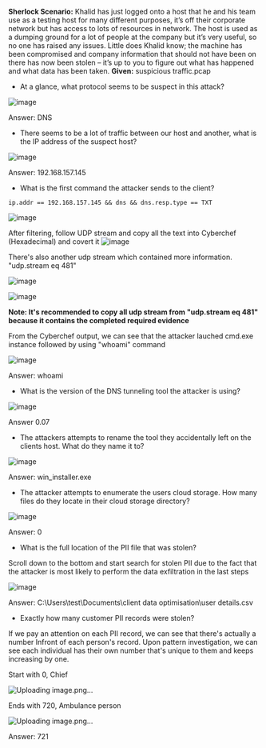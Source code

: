 **Sherlock Scenario:** 
Khalid has just logged onto a host that he and his team use as a testing host for many different purposes, it’s off their corporate network but has access to lots of resources in network. The host is used as a dumping ground for a lot of people at the company but it’s very useful, so no one has raised any issues. Little does Khalid know; the machine has been compromised and company information that should not have been on there has now been stolen – it’s up to you to figure out what has happened and what data has been taken.
**Given:** 
suspicious traffic.pcap



- At a glance, what protocol seems to be suspect in this attack?

![image](https://github.com/jirayus013t/cybersecurityprojects/assets/49973180/ac6ee83a-6925-42a9-977e-8bbf759ce959)

Answer: DNS


- There seems to be a lot of traffic between our host and another, what is the IP address of the suspect host?

![image](https://github.com/jirayus013t/cybersecurityprojects/assets/49973180/86c3e00b-54b2-4265-8ba7-5d2b855fe0fb)

Answer: 192.168.157.145

- What is the first command the attacker sends to the client?

```
ip.addr == 192.168.157.145 && dns && dns.resp.type == TXT

```
![image](https://github.com/jirayus013t/cybersecurityprojects/assets/49973180/2e4cbb74-f4d5-4aa0-bb80-8f574149ec4d)


After filtering, follow UDP stream and copy all the text into Cyberchef (Hexadecimal) and covert it 
![image](https://github.com/jirayus013t/cybersecurityprojects/assets/49973180/52124f54-8632-4053-bcf8-cd67a9bd3b01)





There's also another udp stream which contained more information. "udp.stream eq 481"

![image](https://github.com/jirayus013t/cybersecurityprojects/assets/49973180/0bbbb293-3f74-41b0-88eb-0d54b164dad3)


![image](https://github.com/jirayus013t/cybersecurityprojects/assets/49973180/a4fa8bd2-fb18-403b-a0e8-c0dce5f7b045)



**Note: It's recommended to copy all udp stream from "udp.stream eq 481" because it contains the completed required evidence**


From the Cyberchef output, we can see that the attacker lauched cmd.exe instance followed by using "whoami" command

![image](https://github.com/jirayus013t/cybersecurityprojects/assets/49973180/72b39446-fbb9-4f87-b7c1-76c5172793eb)


Answer: whoami


- What is the version of the DNS tunneling tool the attacker is using?

![image](https://github.com/jirayus013t/cybersecurityprojects/assets/49973180/5709f3f7-6258-4b17-96e5-26bee72f6e06)


Answer 0.07



- The attackers attempts to rename the tool they accidentally left on the clients host. What do they name it to?

![image](https://github.com/jirayus013t/cybersecurityprojects/assets/49973180/5164d4a4-e5a3-4a8d-b381-461776dbec41)

Answer: win_installer.exe



- The attacker attempts to enumerate the users cloud storage. How many files do they locate in their cloud storage directory?

![image](https://github.com/jirayus013t/cybersecurityprojects/assets/49973180/3e25730d-3ac2-4f73-9402-9e78bed76bd2)


Answer: 0


- What is the full location of the PII file that was stolen?

Scroll down to the bottom and start search for stolen PII due to the fact that the attacker is most likely to perform the data exfiltration in the last steps

![image](https://github.com/jirayus013t/cybersecurityprojects/assets/49973180/e8d2bdcb-d211-494e-8600-30a513bcb9d3)

Answer: C:\Users\test\Documents\client data optimisation\user details.csv


- Exactly how many customer PII records were stolen?

If we pay an attention on each PII record, we can see that there's actually a number Infront of each person's record. Upon pattern  investigation, we can see each individual has their own number that's unique to them and keeps increasing by one.

Start with 0, Chief

![Uploading image.png…]()

Ends with 720, Ambulance person


![Uploading image.png…]()

Answer: 721
